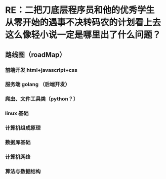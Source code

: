 # RE：二把刀底层程序员和他的优秀学生从零开始的遇事不决转码农的计划看上去这么像轻小说一定是哪里出了什么问题？

## 路线图（roadMap）

### 前端开发 html+javascript+css

### 服务端 golang （后端开发）

### 爬虫、文件工具类（python？）

### linux 基础

### 计算机组成原理

### 数据库基础

### 计算机网络

### 算法与数据结构
